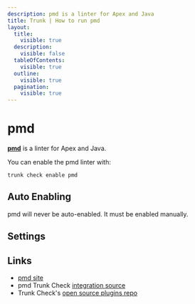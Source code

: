 ```yaml
---
description: pmd is a linter for Apex and Java
title: Trunk | How to run pmd
layout:
  title:
    visible: true
  description:
    visible: false
  tableOfContents:
    visible: true
  outline:
    visible: true
  pagination:
    visible: true
---
```


# pmd

[**pmd**](https://pmd.github.io/) is a linter for Apex and Java.

You can enable the pmd linter with:

```shell
trunk check enable pmd
```

## Auto Enabling

pmd will never be auto-enabled. It must be enabled manually.

## Settings





## Links

- [pmd site](https://pmd.github.io/)
- pmd Trunk Check [integration source](https://github.com/trunk-io/plugins/tree/main/linters/pmd)
- Trunk Check's [open source plugins repo](https://github.com/trunk-io/plugins/tree/main)
